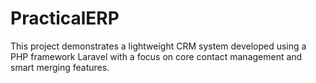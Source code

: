 # PracticalERP
This project demonstrates a lightweight CRM system developed using a PHP framework Laravel with a focus on core contact management and smart merging features.

